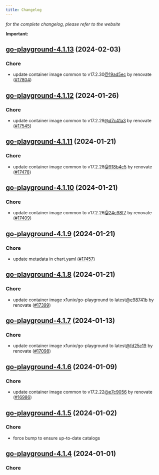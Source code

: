 ```yaml
---
title: Changelog
---
```



*for the complete changelog, please refer to the website*

**Important:**







## [go-playground-4.1.13](https://github.com/truecharts/charts/compare/go-playground-4.1.12...go-playground-4.1.13) (2024-02-03)

### Chore



- update container image common to v17.2.30[@19ad5ec](https://github.com/19ad5ec) by renovate ([#17804](https://github.com/truecharts/charts/issues/17804))


## [go-playground-4.1.12](https://github.com/truecharts/charts/compare/go-playground-4.1.11...go-playground-4.1.12) (2024-01-26)

### Chore



- update container image common to v17.2.29[@d7c41a3](https://github.com/d7c41a3) by renovate ([#17545](https://github.com/truecharts/charts/issues/17545))


## [go-playground-4.1.11](https://github.com/truecharts/charts/compare/go-playground-4.1.10...go-playground-4.1.11) (2024-01-21)

### Chore



- update container image common to v17.2.28[@918b4c5](https://github.com/918b4c5) by renovate ([#17478](https://github.com/truecharts/charts/issues/17478))


## [go-playground-4.1.10](https://github.com/truecharts/charts/compare/go-playground-4.1.9...go-playground-4.1.10) (2024-01-21)

### Chore



- update container image common to v17.2.26[@24c98f7](https://github.com/24c98f7) by renovate ([#17409](https://github.com/truecharts/charts/issues/17409))


## [go-playground-4.1.9](https://github.com/truecharts/charts/compare/go-playground-4.1.8...go-playground-4.1.9) (2024-01-21)

### Chore



- update metadata in chart.yaml ([#17457](https://github.com/truecharts/charts/issues/17457))


## [go-playground-4.1.8](https://github.com/truecharts/charts/compare/go-playground-4.1.7...go-playground-4.1.8) (2024-01-21)

### Chore



- update container image x1unix/go-playground to latest[@e98741b](https://github.com/e98741b) by renovate ([#17399](https://github.com/truecharts/charts/issues/17399))


## [go-playground-4.1.7](https://github.com/truecharts/charts/compare/go-playground-4.1.6...go-playground-4.1.7) (2024-01-13)

### Chore



- update container image x1unix/go-playground to latest[@fd25c19](https://github.com/fd25c19) by renovate ([#17098](https://github.com/truecharts/charts/issues/17098))


## [go-playground-4.1.6](https://github.com/truecharts/charts/compare/go-playground-4.1.5...go-playground-4.1.6) (2024-01-09)

### Chore



- update container image common to v17.2.22[@e7c9056](https://github.com/e7c9056) by renovate ([#16986](https://github.com/truecharts/charts/issues/16986))


## [go-playground-4.1.5](https://github.com/truecharts/charts/compare/go-playground-4.1.4...go-playground-4.1.5) (2024-01-02)

### Chore



- force bump to ensure up-to-date catalogs


## [go-playground-4.1.4](https://github.com/truecharts/charts/compare/go-playground-4.1.3...go-playground-4.1.4) (2024-01-01)

### Chore
